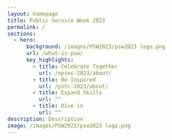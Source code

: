 ```yaml
---
layout: homepage
title: Public Service Week 2023
permalink: /
sections:
  - hero:
      background: /images/PSW2023/psw2023 logo.png
      url: /what-is-psw/
      key_highlights:
        - title: Celebrate Together
          url: /opsoc-2023/about/
        - title: Be Inspired
          url: /pstc-2023/about/
        - title: Expand Skills
          url: ""
        - title: Dive in
          url: ""
description: Description
image: /images/PSW2023/psw2023 logo.png
---
```

